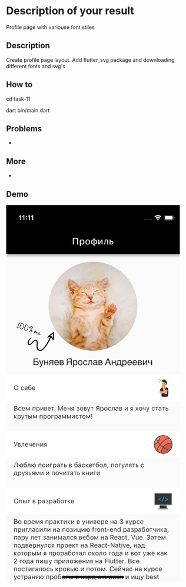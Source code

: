 # Description of your result

Profile page with variouse font stiles

## Description

Create profile page layout. Add flutter_svg package and downloading different fonts and svg's

## How to

cd task-11

dart bin/main.dart

## Problems

-
## More

-

## Demo

![screen_record](./assets/result_screen.png)